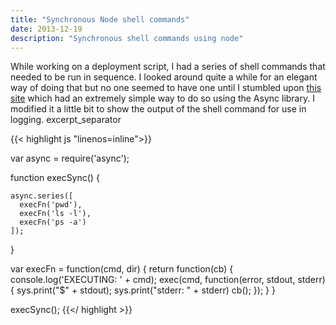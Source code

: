 ```yaml
---
title: "Synchronous Node shell commands"
date: 2013-12-19
description: "Synchronous shell commands using node"
---
```


While working on a deployment script, I had a series of shell commands that needed to be run in sequence. I looked around quite a while for an elegant way of doing that but no one seemed to have one until I stumbled upon <a href="http://geekindex.wordpress.com/2013/07/20/run-multiple-shell-commands-synchronously-in-nodejs/">this site</a> which had an extremely simple way to do so using the Async library. I modified it a little bit to show the output of the shell command for use in logging.
excerpt_separator

{{< highlight js "linenos=inline">}}

var async = require('async');

  function execSync() {

    async.series([
      execFn('pwd'),
      execFn('ls -l'),
      execFn('ps -a')
    ]);
  }

  var execFn = function(cmd, dir) {
    return function(cb) {
      console.log('EXECUTING: ' + cmd);
      exec(cmd, function(error, stdout, stderr) {
        sys.print("$" + stdout);
        sys.print("stderr: " + stderr)
        cb();
      });
    }
  }

  execSync();
{{</ highlight >}}
